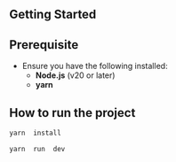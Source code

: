 ## Getting Started

## Prerequisite

- Ensure you have the following installed:
  - **Node.js** (v20 or later)
  - **yarn**

## How to run the project

```bash
yarn  install
```

```bash
yarn  run  dev
```
